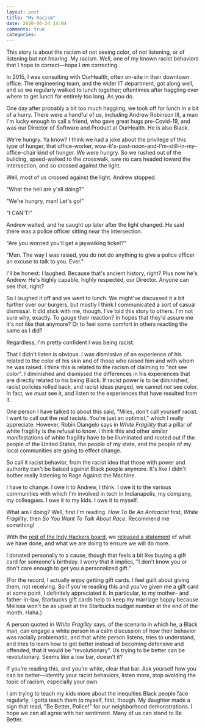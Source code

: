 ```yaml
---
layout: post
title: "My Racism"
date: 2020-06-24 14:04
comments: true
categories:
---
```


This story is about the racism of not seeing color, of not listening, or of listening but not hearing. My racism. Well, one of my known racist behaviors that I hope to correct—hope I _am_ correcting.

In 2015, I was consulting with OurHealth, often on-site in their downtown office. The engineering team, and the wider IT department, got along well, and so we regularly walked to lunch together; oftentimes after haggling over where to get lunch for entirely too long. As you do.

One day after probably a bit too much haggling, we took off for lunch in a bit of a hurry. There were a handful of us, including Andrew Robinson III, a man I'm lucky enough to call a friend, who gave great hugs pre-Covid-19, and was our Director of Software and Product at OurHealth. He is also Black.

We're hungry. Ya know? I think we had a joke about the privilege of this type of hunger, that office-worker, wow-it's-past-noon-and-I'm-still-in-my-office-chair kind of hunger. We were hungry. So we rushed out of the building, speed-walked to the crosswalk, saw no cars headed toward the intersection, and so crossed against the light.

Well, most of us crossed against the light. Andrew stopped.

"What the hell are y'all doing?"

"We're hungry, man! Let's go!"

"I CAN'T!"

Andrew waited, and he caught up later after the light changed. He said there was a police officer sitting near the intersection.

"Are you worried you'll get a jaywalking ticket?"

"Man. The way I was raised, you do not do anything to give a police officer an excuse to talk to you. Ever."

I'll be honest: I laughed. Because that's ancient history, right? Plus now he's Andrew. He's highly capable, highly respected, our Director. Anyone can see that, right?

So I laughed it off and we went to lunch. We might've discussed it a bit further over our burgers, but mostly I think I communicated a sort of casual dismissal. It did stick with me, though. I've told this story to others. I'm not sure why, exactly. To gauge their reaction? In hopes that they'd assure me it's not like that anymore? Or to feel some comfort in others reacting the same as I did?

Regardless, I'm pretty confident I was being racist.

That I didn't listen is obvious. I was dismissive of an experience of his related to the color of his skin and of those who raised him and with whom he was raised. I think this is related to the racism of claiming to "not see color". I diminished and dismissed the differences in his experiences that are directly related to his being Black. If racist power is to be diminished, racist policies rolled back, and racist ideas purged, we cannot _not_ see color. In fact, we _must_ see it, and listen to the experiences that have resulted from it.

One person I have talked to about this said, "Miles, don't call yourself racist. I want to call out the real racists. You're just an optimist," which I really appreciate. However, Robin Diangelo says in _White Fragility_ that a pillar of white fragility is the refusal to know. I think this and other similar manifestations of white fragility have to be illuminated and rooted out if the people of the United States, the people of my state, and the people of my local communities are going to effect change.

So call it racist behavior, from the racist idea that those with power and authority can't be baised against Black people anymore. It's like I didn't bother really listening to Rage Against the Machine.

I have to change. I owe it to Andrew, I think. I owe it to the various communities with which I'm involved in tech in Indianapolis, my company, my colleagues. I owe it to my kids. I owe it to myself.

What am I doing? Well, first I'm reading. _How To Be An Antiracist_ first, _White Fragility_, then _So You Want To Talk About Race_. Recommend me something!

With the [rest of the Indy Hackers board](https://www.indyhackers.org/about), we [released a statement](https://twitter.com/indyhackersorg/status/1268204206189617154) of what we have done, and what we are doing to ensure we will do more.

I donated personally to a cause, though that feels a bit like buying a gift card for someone's birthday. I worry that it implies, "I don't know you or don't care enough to get you a personalized gift."

(For the record, I actually enjoy getting gift cards. I feel guilt about giving them, not receiving. So if you're reading this and you've given me a gift card at some point, I definitely appreciated it. In particular, to my mother– and father-in-law, Starbucks gift cards help to keep my marriage happy because Melissa won't be as upset at the Starbucks budget number at the end of the month. Haha.)

A person quoted in _White Fragility_ says, of the scenario in which he, a Black man, can engage a white person in a calm discussion of how their behavior was racially problematic, and that white person listens, tries to understand, and tries to learn how to get better instead of becoming defensive and offended, that it would be “revolutionary”. Us trying to be better can be revolutionary. Seems like a low bar, doesn’t it?

If you’re reading this, and you’re white, clear that bar. Ask yourself how you can be better—identify your racist behaviors, listen more, stop avoiding the topic of racism, especially your own.

I am trying to teach my kids more about the inequities Black people face regularly. I gotta teach them to myself, first, though.  My daughter made a sign that read, "Be Better, Police!" for our neighborhood demonstrations. I hope we can all agree with her sentiment. Many of us can stand to Be Better.

